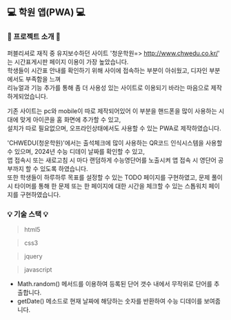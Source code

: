 ## 💻 학원 앱(PWA) 💻

### 📄 프로젝트 소개 📄
퍼블리셔로 재직 중 유지보수하던 사이트 '청운학원=> http://www.chwedu.co.kr/' 는 시간표게시판 페이지 이용이 가장 높았습니다.<br>
학생들이 시간표 안내를 확인하기 위해 사이에 접속하는 부분이 아쉬웠고, 디자인 부분에서도 부족함을 느껴<br>
리뉴얼과 기능 추가를 통해 좀 더 사용성 있는 사이트로 이용되기 바라는 마음으로 제작하게되었습니다.<br>

기존 사이트는 pc와 mobile이 따로 제작되어있어 이 부분을 핸드폰을 많이 사용하는 시대에 맞게 아이콘을 홈 화면에 추가할 수 있고, <br>
설치가 따로 필요없으며, 오프라인상태에서도 사용할 수 있는 PWA로 제작하였습니다.<br>

'CHWEDU(청운학원)'에서는 출석체크에 많이 사용하는 QR코드 인식시스템을 사용할 수 있으며, 2024년 수능 디데이 날짜를 확인할 수 있고,<br>
앱 접속시 또는 새로고침 시 마다 랜덤하게 수능영단어를 노출시켜 앱 접속 시 영단어 공부까지 할 수 있도록 하였습니다.<br>
또한 학생들이 하루하루 목표를 설정할 수 있는 TODO 페이지를 구현하였고, 
문제 풀이 시 타이머를 통해 한 문제 또는 한 페이지에 대한 시간을 체크할 수 있는 스톱워치 페이지를 구현하였습니다. <br>

### 💡 기술 스택 💡
> html5

> css3

> jquery

> javascript
  - Math.random() 메서드를 이용하여 등록된 단어 갯수 내에서 무작위로 단어를 추출합니다. 
  - getDate() 메소드로 현재 날짜에 해당하는 숫자를 반환하여 수능 디데이를 보여줍니다.
